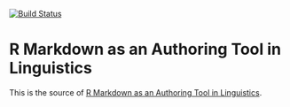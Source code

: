 [![Build Status](https://travis-ci.org/liao961120/ling-rmd.svg?branch=master)](https://travis-ci.org/liao961120/ling-rmd)

# R Markdown as an Authoring Tool in Linguistics

This is the source of [R Markdown as an Authoring Tool in Linguistics](https://liao961120.github.io/ling-rmd).


